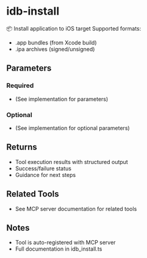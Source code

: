 # idb-install

📦 Install application to iOS target
Supported formats:
- .app bundles (from Xcode build)
- .ipa archives (signed/unsigned)

## Parameters

### Required
- (See implementation for parameters)

### Optional
- (See implementation for optional parameters)

## Returns

- Tool execution results with structured output
- Success/failure status
- Guidance for next steps

## Related Tools

- See MCP server documentation for related tools

## Notes

- Tool is auto-registered with MCP server
- Full documentation in idb_install.ts
